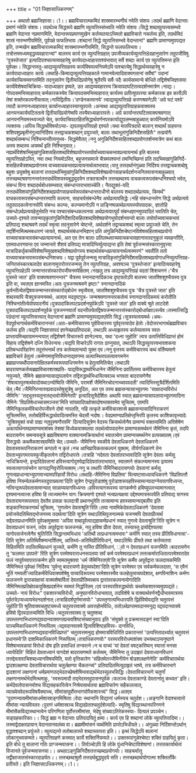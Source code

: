 +++
title = "01 जिज्ञासाधिकरणम्"

+++
अथातो ब्रह्मजिज्ञासा।।1।। ब्रह्मविचारात्म्कमिदं शास्रमारम्भणीयं नवेति संशयः।तदर्थ ब्रह्मणि वेदान्ताः प्रमाणं नवेति संशयः। तदर्थञ्च सिद्धरूपे ब्रह्मणि व्युत्पत्तिस्संभवति नवेति संशयः।सिद्धे शब्दव्युत्पत्त्यसम्भवे ब्रह्मणि वेदान्ता नप्रमाणमिति, वेदान्तरूपप्रमाणमुखेन कर्तव्यतयाऽभिमतो ब्रह्मविचारो नकर्तव्य इति, तदर्थमिदं शास्रं नारम्भणीयमिति, पूर्वपक्षे फफलिभावः।शब्दानां सिद्धे व्युत्पत्तिसम्भवे वेदान्तानां" ब्रह्मणि प्रामाण्यमुपपद्यत इति, तन्मखेन ब्रह्मविचारात्मकमिदं शास्रमारम्भणीयमिति, सिद्धन्ते फलफलिभावः।तत्रोत्तममध्यमवृद्धव्यवहाराभ्यां" बालस्य कार्य एव व्युत्पत्तिग्रहात् उपजीव्यकार्यव्युत्पत्ति8ग्रहानुसारेण तदुपजीविषु 'पुत्रस्तेजात' इत्यादिपाश्चात्यव्यवहारेषु कार्यपदाध्याहारावश्यंभावात् सर्वे शब्दाः कार्य एव व्युत्पत्तिमन्त इति पूर्वपक्षः। सिद्धान्तस्तु-आद्यव्युत्पत्तिग्रहस्य कार्यविषयत्वनियमेऽपि पाश्चात्येषु सिद्धार्थव्यवहारेषु न कार्यपादाध्याहारः कार्यः।तथाहि-किमाद्यव्युत्पत्तिग्रहकाले गामानयेत्यादिवाक्यगतानां सर्वेषां" पदानां कार्यवाचित्वमवगतमिति तदनुसारेण द्वितीयादिप्रयोगेषु श्रुतैरपि सर्वैः पदैः कार्यसामान्ये बोधिते तद्विशेषजिज्ञासया कार्यविशेषवाचिक्रिया- पादाध्याहार इष्यते, उत आद्यव्यवहारस्य क्रियापदघटितत्वदर्शनमात्रेण।नाद्यः।गोपदसमभिव्याहारात् कर्मकारकस्येव क्रियापदसमभिव्याहारात् कार्यस्य प्रतीत्युपपत्त्या कर्मकारक इव कार्येऽपि तेषां शक्तेरकल्पनीयत्वात्।नापिद्वितीयः।'दण्डेनकामानये' त्याद्यव्युत्पत्तिग्रहे करणश्रवणेऽपि 'अग्रे घटं पश्ये' त्यादौ करणानध्याहारवत् कार्यानध्याहारस्याप्युपपत्तेः।अन्यथा आद्यव्युत्पत्तिग्राहकवाक्यस्य आनयनकार्यघटिततत्वे द्वितीयादिप्रयोगेष्वपि तस्यैवाध्याहारापत्तेः। अग्रे कार्यान्तरघटितवाक्यश्रवणात् आनयननियमस्थ्यज्यते चेत्, कार्यवाचिपदरहितसिद्धार्थवर्णनपरकार्याद्युपलम्भबाहुळ्यात् कार्यनियमोऽपि त्यक्तव्यः।अपिच सिद्धार्थविषयोऽप्या- द्यपलयुत्पत्तिग्रहो द्दश्यते।यथा मातपित्रदयो बालान् शब्दार्थं ग्राहयन्तः शशिपशुप्रबृतीनंगुल्यानिर्दिश्य तत्तद्वाचकशब्दान् प्रयुञ्जते, बालाः तथाभूतांगुळिनिर्देशसहितैः" तत्प्रयोगैः शब्दार्थसम्बन्धं निश्चिन्वन्तीत्यनुभव- सिद्धमेवैतत्।ननु अगुळिनिर्देशसाहितशब्दप्रयोगतर्शनमात्रेण कथं बालः अस्य शब्दस्य अयमर्थं इति निश्चिनुयात्।नह्यर्थविशेषाभिमुखांगुळिशसहितशब्दविशेषप्रयोगस्तयोर्वाच्यवाचकभावप्रत्यायनार्थ इति बालस्य व्युत्पत्तिग्रहोऽस्ति, नवा तथा नियमोऽस्ति, बहुजनसमाजे चैत्रमपश्यन्तं तमन्विच्छिन्तं प्रति तदभिमखांगुळिनिर्दे- शसहितचैत्रशब्दप्रयोगस्य वाच्यवाचकभावप्रत्यायनार्थत्वाभावात्।यत्तु तत्तदर्थानंगुळ्या निर्दिश्य तत्तद्वाचकशब्देषु बहुशः प्रयुक्तेषु बालानां तत्तदार्थाभिमुखांगुळिनिर्देशशब्दाविशेषप्रयोगसाहचर्यदर्शनजनितवासनाबाहुळ्यात् तत्तच्छब्दश्रवणानन्तरंतत्तदर्थविशयस्वबुद्ध्युदयेन तत्रतत्रार्त्थेन तत्तच्छब्दस्य वाचकत्वरूपसंबन्धनिश्चयो भवेत्, संबन्धं विना शब्दादर्थबोधसम्भवात् संबन्धान्तराभावाच्चेति। नैतद्युक्तं-यदि तत्तदर्थविशयांगुळिनिर्देशशब्दप्रयोगसाहचर्यरूपसंबन्धान्तराधीनो बालस्य शब्दादर्थप्रत्ययः, किमर्थं" वाचकत्वरूपसंबन्धान्तरस्यापि कल्पना, साहचर्यसंबन्धेनैव अर्थप्रत्ययसिद्धेः।नहि संबन्धान्तरेण सिद्धे अर्थप्रत्यये तदुपपादकत्वेनानयोपि संबन्धः कल्प्यः, कल्प्यमानोऽपि न प्राङ्निष्पन्नार्थप्रत्ययस्योपपादकः, ज्ञातोहि संबन्धोऽर्थप्रत्ययहेतुर्भवति नच पश्चात्संबन्धकल्पनया अर्थप्रत्ययात्पूर्वं संबन्धज्ञानमुपपादितं भवतिति चेत्, उच्यते-द्दश्यते तावन्मातृकृतांगुळिनिर्देशादिसहितशब्दविशेषप्रयोगभूयोदर्शनवन्तो बालाः तयोर्वाच्यवाचकभावं प्रतिपाद्य शब्दश्रवणे तदर्थं स्मृत्वा तदनुसारेणे चेष्टन्ते, अर्थदर्शने तद्वाचकशब्दं स्मृत्वा प्रयुञ्जते चेति, तेन तद्दर्शिनामित्थमबधारणं जायते, शब्दार्थसंबंधानभिज्ञान् प्रति अंगुळिनिर्देशचेष्टानविशेषसहितशब्दप्रयोगो वाच्यवाचकभावसंबन्धप्रत्यायनार्थः, अत एव तेन बालाः प्रतिलब्धवाच्यवाचकभावज्ञानास्तदनुकूलं व्यवहन्तीति, एवमवधारणवन्त एव जन्मान्तरे शैशवं प्रतिपद्य मात्रादिभिर्व्युत्पाद्यन्त इति तेषां पूर्वजन्मसंस्कारानुवृत्त्या मात्रादिकर्तृकार्थविशेषाभिमुखशब्दविशेषप्रयोगस्य शब्दार्थसंबन्धप्रत्यायनार्थत्वस्मरणं" भवतीति ततो वाच्यवाचकभावरूपसंबन्धनिशचयः। यद्वा पूर्वपूर्वजन्मसु मात्रादिकृतांगुळिनिर्देशसहितशब्दप्रयोगाधनिव्युत्पत्तिग्रह- जनितसंस्कारबलादेव बालानामुत्तरोत्तरजन्मसु तेन व्युत्पत्तिग्रहः, अवश्यञ्च 'पुत्रस्तेजात' इत्यादिव्यवहारेषु व्युत्पत्तिग्रहेऽपि जन्मान्तरसंस्कारोपजीवनमपेक्षितम्।नखलु तत्र आद्यव्युत्पत्तिग्रहं वदतां शिशचननं।'चैत्र पुत्रस्ते जात' इति वाक्यश्रवणानन्तरं" चैत्रस्य स्नानदानादिकञ्च दृष्टवतोऽपि बालस्य जातश्शिशुश्चैत्रस्य पुत्र इति वा, स्वतएव ज्ञानमस्ति।अतः पुत्रजनमश्रवणे हृष्टाः" स्नानदानादिकं कुर्वन्तीत्येतद्विषयजन्मान्तरसंस्कारोद्बोधेन स्मृत्वैवस, जातश्शिशुश्चैत्रस्य पुत्रः 'चैत्र पुत्रस्ते जात' इति शब्दस्यापि चैत्रपुत्रजननमर्थः, अतएव मददृष्टपुत्र- जन्मश्रवणानन्तरकर्तव्यं स्नानदानादिकमयं करोतीति निश्चिनांतीत्येवोपपादनीयं।पुत्रपादांकितपटप्रदर्शनपुर्वकेऽपि 'पुत्रस्ते जात' इति वाक्ये श्रुते लाटदेशे पुत्रपादांकितपटप्रदर्शनपूर्वकं पुत्रजननवार्तां वदन्तीतयेतद्विषयजन्मान्तरसंस्कारोद्बोधापेक्षाऽस्त्येव।तस्मात्सिद्धि प9दानां व्युत्पत्तिसत्त्वात् वेदान्तानां ब्रह्मणि प्रामाण्यमुपपद्यतएवेति सिद्धं।सुत्रस्यत्वयमर्थः।अथ-वेदपूर्वभागार्थकर्मविचारानन्तरं।अतः-कर्मविचारस्य पूर्वविचारस्य पूर्ववृत्तत्वादेव हेतोः।वेदोत्तरभागार्थब्रह्मविचारः कर्तव्य इति।यद्यपि जिज्ञासापदं ज्ञानेच्छाप्रतिपादकं, तथाऽपि अध्याहृतस्य कर्तव्यत्वस्य स्वतः प्राप्तायमिच्छायामनन्वयात् तद्विशेषणे विचाररूपे ज्ञानेऽन्वयः, यथा 'दध्ना जुहोति' त्यत्र उत्पत्तिविधिप्राप्तं होमं विहाय तद्विशेषणे दध्नि विधेरन्वयः।यद्यपि विचारेऽपि रागतः प्राप्नुयात्, तथाऽपि सिद्धव्युत्पत्त्यभावशकया प्रतिबन्धपरिहारेण तदुत्तंभनार्थं तत्र कर्तव्यतान्वयो युक्त एव।ननु वृत्तस्य कर्मविचारस्य कथं वर्तिष्यमाणे ब्रह्मविचारे हेतुत्वं।कर्मणामावृत्तिविधानाद्यवगम्य अल्पास्थिरपलत्वावगमनेन ब्रह्मप्राप्त्यर्थोपासनापेक्षितकर्मस्वरूपपाधिगमनेन च हेतुत्वमितिचेत्।तथाऽपि बादरायणकर्तव्यब्रह्मविचारशास्रप्रति- पाद्यविरूद्धार्थाभिधानेन जैमिनिना प्रवर्तितस्य कर्मविचारस्य हेतुत्वं नयुज्यते, जैमिनेः ब्रह्मसन्यासाद्यपलापेन तद्विरुद्धार्थभिधायित्यवञ्च भगवता बादरायणेनैव 'शेषत्वात्पुरुषार्थवादोयथाऽन्योष्विति जैमिनिः, परामर्शे जैमिनिरचोदनाच्चापवदती' त्यादिभिस्सूत्रैर्दर्शितमिति चेत्।मैवं।जैमिनिरन्वारुह्यवादस्तेषुसूत्रेषु अनूदितः, अत एव तस्य ब्रह्मसन्यासाभ्युपगमः 'साक्षादप्यविरोधं जैमिनिः' 'तद्भूतस्यतुनातद्भावोजैमिनेरपी' इत्यादिसूत्रैर्दर्शितः अथापि स्यात् ब्रह्मसन्यासापलापाभ्युपगमादिना जैमिनेः 'विप्रतिषेधाच्चासमञ्जस'मिति सांख्यादिपक्षोक्तदोषभाक्तवमेव सूचितम्, एवमपि जैमिनिकृतकर्मविचारोपजीवने दोषो नापतति, नहि तत्कृते कर्मविचारशास्रे ब्रह्मसन्यासादिनिराकरणं सूत्रितमस्ति, ततोबहिर्विरूद्धार्थवादित्वमस्ति चेदसौ नदोषः। वेदप्रमाण्यप्रतिक्षेप्तृभिरपि कृतस्य काशिकावृत्त्यादेः 'युक्तियुक्तं वचो ग्राह्य नतुपूरुषगौरवमि' दित्यादिसूत्रेण वेदस्य क्रियार्थत्वेनैव प्रामाण्यं वक्तव्यमिति अविशेषेण अकार्यार्थनामप्रामाण्यमाशंक्य तेशषां विध्येकवाक्यतया तदर्थत्वोपपादनेन प्रामाण्यसमर्थवनं जैमिनिना कृतं, तदपि बादरायणेन समन्वयसूत्रे ब्रह्मविषयाणा वाक्यानामक्रियार्थानां स्वातत्र्येण प्रामाण्यसमर्थनेन प्रत्यख्यातम्।एवं विरुद्धयोः कथमैकशास्र्यमिति चेत्।उच्यते- जैमिनिना स्वकीये देवताधिकरणे देवताधिकरणे देवतास्वरूपनिराकरणं कण्ठतो न कृतं।नच आभिप्रायिकतत्कल्पनं युक्तम्. तीर्यगधिकरणे तेन देवताभ्युपगमरयस्फुजीकृतत्वेन तद्विरोधापत्तेः।तत्राहि 'नदेवता देवतांतराभावादिति सूत्रेण देवताः कर्मसु नाधिक्रियन्ते, इन्द्रादिदेवतानां हविस्त्यागोदृश्येद्रादिदेवतांतराभावात्, स्वातमने संकल्प्यमानस्य द्रव्यस्य स्वत्वत्यागासंभवेन यागाद्यनिवृत्तेरित्यक्तम्।ननु च तथापि जैमिनिबादरायणयोः देवतानां कर्मसु गुणत्वप्राधान्याभ्युपगमाभ्यामपरिहार्यो विरोधः।तथाहि-जैमिनिना विप्रतिमा' वित्यष्टामाध्यायधिकरणे 'विप्रतिपत्तौ हविषा नियम्येतकर्मणस्तदुपाख्यत्वा'दिति सूत्रेण ऐन्द्रपुरोडाशंषु पुरोडाशरूपहविस्सामान्यादाग्नेययागविध्यन्तः, नत्विन्द्ररूपदेवतासामान्यात् सान्नाय्ययागविध्यन्तः।हविस्त्यागरूपस्य यागकर्मणो हविष्युपलभ्यामानत्वात् द्दश्यमानत्वात्स हविषा हि त्यज्यमानेन यागः क्रियमाणो द्दश्यते नत्वप्रत्यक्षया उद्देश्यमात्ररूपयेति प्रतिपाद्य यागस्य देवताराघनरूपत्वात् देवतैव प्रसन्ना फलदात्री प्रथानभूतेति तत्सामान्य हवस्सामान्यद्बलीय इति शङ्कानिराकरणार्थं सूत्रितम्, 'गुणत्वेन देवताश्रुति'रिति।तया नावमिकेदेवताऽधिकरणे 'देवतावा प्रयोजयेदतिथिवद्भोजनस्य तदर्थत्वा'दिति सूत्रेण यथाऽतिथिपूजनात्मकं यजनमपि देवताप्रीत्यर्थं सद्देवताप्रधानमिति पूर्वपक्षमुक्तवा 'अपिवा शब्दपूर्वत्वाद्यज्ञकर्मप्रधानं स्यात् गुणत्वे देवताश्रुति'रिति सूत्रेण न देवताप्रधानं यजनं, तदेव अपूर्वद्वारा फलजनकं, नतु हविषा प्रीता देवता, तस्यास्तु द्रव्योद्देश्यतया यागोपसर्जनत्वेनैव श्रुतिरिति सिद्धान्तमभिधाय 'अतिथौ तत्प्रधानत्वमभावः" कर्मणि स्यात् तस्य प्रीतिविधानत्वा'- दिति सूत्रेण अतिथिवैषम्यन्दर्शितम्, आतिथ्यं-अतिथिप्रीतिविधानं, यथाऽतिथिः प्रीयते तथा कर्तव्यतया विहितमिति तदतितथिप्रधानं युज्यते, कर्मणि तु नास्ति प्रीतिविधानं, ्तो न देवताप्रधानं यजनमिति।बादरायणेन तु 'फलमत उपपत्ते' रिति सुत्रेण पस्मेश्वराराधनरूपतया सर्वं कर्म परमेश्वरप्रधानं तत्तत्कर्माराधितात्परमेश्वरादेव फलं नापूर्वव्यापारात्कर्मण इति स्वमतमुक्तवा 'धर्म जैमिनिरतएवे'ति सूत्रेण कर्मैव अपूर्वद्वारा फलदायकमिति जैमिनिमतं पूर्वपक्षं निर्दिश्य 'पुर्वन्तु बादरायणो हेतुव्यपदेशा'दिति सूत्रेण परमेश्वर एव सर्वकर्मफलदाता, 'स एवैनं भूतिं गमयती'त्यादिकर्मविधिवाक्यशेषेषु वाय्वादिरूपस्य परमेश्वरस्यैव फलहेतुत्वव्यपदेशात्, क्षणविनाशिनः कर्मणः फलजनने द्वाराकांक्षायां वाक्यशेषार्पितां देवताप्रीतिमपबाय द्वारांतरकल्पनायोगादिति जैमिनिमतप्रतिक्षेपकयुक्तिप्रदर्शनेन स्वमतं निर्द्धारितम्।एवं परस्परविरुद्धार्थयोः कथमेकशास्त्र्यमुपपद्यते।उच्यते- नायं विरोधः" एकशास्त्र्यविरोधी, अनुष्ठानविरोधाभावात्, तदविशेषे च वाक्यार्थवर्णनद्वैधीभावमात्रस्य पूर्वतंत्रेऽप्यध्यायभेदनदर्शनात्।तत्राहिदर्शपूर्णमासयोः" 'उपस्तृणात्यभिधारयति द्विर्हविषोवद्यति चतुरवत्तं जुहोति'ति श्रुतिवाक्यचतुष्टयमध्ये चतुरवत्तवाक्ये अवत्तहोमविधिः, ततोऽर्थप्राप्तमवदानमनूद्य व्द्यवदानवाक्ये हविषो द्विरवदातव्यमिति विधिः।चतुरवत्तवाक्य तु चतुश्शब्द उपस्तरणाभिधारणद्यवदानवाक्यगतप्रचयशिष्टसंख्यानुवाद इति 'संयुक्ते तु प्रक्रमात्तदङ्गं स्या'दिति पाञ्चमिकाधिकरणे निरूपितम्।व्द्यवदानवाक्ये द्वित्वविशिष्टहविरव- दानविधिः, उपस्तरणाभिधारणव्द्यवदानविधिप्राप्तं" चतुरवत्तमनुद्य होममात्रविधिरिति प्रकारान्तरं 'उत्पत्तितादर्थ्यात् चतुरवत्तं प्रधानस्ये'ति दाशमिकाधिकरणे निरूपितम्।तत्राधिकरणयोः" परस्परविरोधमाशंक्य उभयथाऽप्यनुष्ठाने विशेषाभावन्नायां विरोधो दोष इति प्रसाधितं तन्त्ररत्ने।न च वाच्यं 'यां देवतां वषट्करिष्यन् स्यात्तां मनसा ध्यायेदिति' विहितं देवताध्यानं यागदेशं बादरायणमते कर्तव्यम्, जैमिनिना तु उदाहृतं देवताध्यानविधानं तत्तद्देवतावाचिशब्दध्यानविषयमिति, यतो वृत्तिकारेण 'संहितमेतज्जैमिनीयेन षोडशलक्षणेनेति' कर्मविचारार्थया द्वादशलक्षण्या देवताविचारार्थया चतुर्लक्षण्या चैकतन्त्र्यं" प्रतिपादितमित्युदाहृतं भाष्ये, तत्र कर्मविचारभागे द्वादशानां लक्षणानां धर्मप्रमाणतद्भेदतच्छेषशेषिभावाद्यर्थभेदस्सुलभसिद्धिः।देवताविचारभागे चतुर्णां लक्षणानामर्थभेदमित्थमाहुः, 'स्वरूपमादौ तद्भेदस्तदुपासनपूर्वकं।फलञ्च देवताकाण्डे देवतानांतु कथ्यत' इति। कर्मदेवतोपासनयोश्च विद्यसहकारित्वेन निश्रेयसार्थतया ब्रह्मविचारेण सहैकलत्वात्, व्याख्येयवेदरूपविषयैक्याच्च, सीमांसापूर्वोत्तभागयोरैकशास्त्र्यं" सिद्धं।अतएव 'पुराणन्यायमीमांसाधर्मशास्राङ्गमिश्रिताः।वेदाः स्थानानि विद्यानां धर्मस्यच चतुर्दश।।अङ्गानि वेदाश्चत्वारो मीमांसा न्यायविस्तरः।पुराणं धर्मशास्रञ्च विद्याह्येताश्चतुर्दशेत्यादि- स्मृतिषु विद्यास्थानपरिगणने मीमांसैकविद्यास्थानत्वेन परिगणिता पूर्वोत्तरमीमांसा, भेदेषु संख्याऽतिरेकस्स्या- दित्यलं प्रपञ्चेन। सङ्ग्रहकारिकाः।। सिद्धं ब्रह्म न वेदान्ताः प्रतिपादयितुं क्षमाः। कार्य एव हि शब्दानां लोके व्युत्पत्तिरादिमा।। तस्माद्वेदाक्षरप्रायान् वेदानतानवलंब्य वा। ब्रह्ममीमांसनं व्यर्थमिति प्राप्तेऽभिधीयते।। अंगुळ्या निर्दिशन्तोऽर्थान् वृद्धाश्शब्दान् प्रयुंजते। व्युत्पद्यन्ते ततोबालास्ते शब्दास्तत्परा इति।। इत्थं सिद्धेऽपि बालानां लोकानुभवसम्मते। व्युत्पत्तिग्रहणे कस्मात् कार्ये शक्तिर्नियम्यते।। उक्तरूपांगुळेश्चेष्टा शक्तिं ग्राहयितुं कृता। इति बोधे तु बालानां गतिः प्राग्जन्मवासना।। तिर्यञ्चोऽपि हि लोके पुंध्वनिचेष्टाविशेषाणां। तत्ततकार्यार्थत्वं विजानते पूर्वजन्मवासनया।। अथवा़ऽङ्गुळिनिर्देशतत्तच्छब्दप्रयोगयोः। साहचर्यात्तु तद्वीक्षाजातसंस्कारदार्ढ्यतः।। तत्तच्छब्दश्रुतौ तत्तदर्थबुद्ध्युदये सति। तत्तच्छब्दार्थयोगात्मा शक्तिर्लोकैः प्रतीयते। इति जिज्ञासाऽधिकरणम्।।1।।
